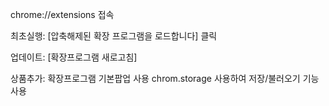 chrome://extensions 접속

최초실행: [압축해제된 확장 프로그램을 로드합니다] 클릭

업데이트: [확장프로그램 새로고침]

상품추가: 확장프로그램 기본팝업 사용
chrom.storage 사용하여 저장/불러오기 기능 사용